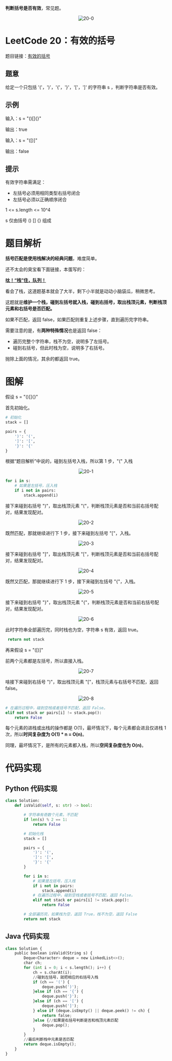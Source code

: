 **判断括号是否有效**，常见题。

<div align=center>

![20-0](https://cdn.codegoudan.com/img/20-0.png)

</div>

# LeetCode 20：有效的括号

题目链接：[有效的括号](https://leetcode-cn.com/problems/valid-parentheses/)



## 题意

给定一个只包括 '('，')'，'{'，'}'，'['，']' 的字符串 s ，判断字符串是否有效。



## 示例

输入：s = "()[]{}"

输出：true



输入：s = "([)]"

输出：false



## 提示

有效字符串需满足：

- 左括号必须用相同类型右括号闭合
- 左括号必须以正确顺序闭合

1 <= s.length <= 10^4

s 仅由括号 () [] {} 组成



# 题目解析

**括号匹配是使用栈解决的经典问题**，难度简单。

还不太会的臭宝看下面链接，本蛋写的：

**[呔！“栈”住，队列！](http://mp.weixin.qq.com/s?__biz=MzI0NjAxMDU5NA==&mid=2475919772&idx=1&sn=8574188f72d892d501f15956b6a2a629&chksm=ff22ee11c8556707dd6d5af977125ce6698ebbcfaa3b9083e14c3658d2975761079a9c2082a4&scene=21#wechat_redirect)**

看会了栈，这道题基本就会了大半，剩下小半就是动动小脑袋瓜，稍微思考。

这题就是**维护一个栈，碰到左括号就入栈，碰到右括号，取出栈顶元素，判断栈顶元素和右括号是否匹配。**

如果不匹配，返回 false，如果匹配则重复上述步骤，直到遍历完字符串。

需要注意的是，有**两种特殊情况**也是返回 false：

- 遍历完整个字符串，栈不为空，说明多了左括号。
- 碰到右括号，但此时栈为空，说明多了右括号。

抛除上面的情况，其余的都返回 true。



# 图解

假设 s = "()[]{}"

首先初始化。

```Python
# 初始化
stack = []

pairs = {
    ')': '(',
    ']': '[',
    '}': '{'
}

```

根据“题目解析”中说的，碰到左括号入栈，所以第 1 步，"(" 入栈

<div align=center>

![20-1](https://cdn.codegoudan.com/img/20-1.png)

</div>

```Python
for i in s:
    # 如果是左括号，压入栈
    if i not in pairs:
        stack.append(i)
```

接下来碰到右括号 ")"，取出栈顶元素 "("，判断栈顶元素是否和当前右括号配对，结果发现配对。

<div align=center>

![20-2](https://cdn.codegoudan.com/img/20-2.png)

</div>

既然匹配，那就继续进行下 1 步，接下来碰到左括号 "["，入栈。

<div align=center>

![20-3](https://cdn.codegoudan.com/img/20-3.png)

</div>

接下来碰到右括号 "]"，取出栈顶元素 "["，判断栈顶元素是否和当前右括号配对，结果发现配对。

<div align=center>

![20-4](https://cdn.codegoudan.com/img/20-4.png)

</div>

既然又匹配，那就继续进行下 1 步，接下来碰到左括号 "{"，入栈。

<div align=center>

![20-5](https://cdn.codegoudan.com/img/20-5.png)

</div>

接下来碰到右括号 "}"，取出栈顶元素 "{"，判断栈顶元素是否和当前右括号配对，结果发现配对。

<div align=center>

![20-6](https://cdn.codegoudan.com/img/20-6.png)

</div>

此时字符串全部遍历完，同时栈也为空，字符串 s 有效，返回 true。

```Python
 return not stack
```

再来假设 s = "([)]"

前两个元素都是左括号，所以直接入栈。

<div align=center>

![20-7](https://cdn.codegoudan.com/img/20-7.png)

</div>

啥接下来碰到右括号 ")"，取出栈顶元素 "["，栈顶元素与右括号不匹配，返回 false。

<div align=center>

![20-8](https://cdn.codegoudan.com/img/20-8.png)

</div>

```Python
# 在遍历过程中，碰到空栈或者括号不匹配，返回 False。
elif not stack or pairs[i] != stack.pop():
    return False
```

每个元素的进栈或出栈的操作都是 O(1)，最坏情况下，每个元素都会进且仅进栈 1 次，所以**时间复杂度为 O(1) \* n = O(n)**。

同理，最坏情况下，是所有的元素都入栈，所以**空间复杂度也为 O(n)**。



# 代码实现



## Python 代码实现

```Python
class Solution:
    def isValid(self, s: str) -> bool:

        # 字符串有奇数个元素，不匹配
        if len(s) % 2 == 1:
            return False

        # 初始化栈
        stack = []

        pairs = {
            ')': '(',
            ']': '[',
            '}': '{'
        }

        for i in s:
            # 如果是左括号，压入栈
            if i not in pairs:
                stack.append(i)
            # 在遍历过程中，碰到空栈或者括号不匹配，返回 False。
            elif not stack or pairs[i] != stack.pop():
                return False

        # 全部遍历完，如果栈为空，返回 True，栈不为空，返回 False
        return not stack
```



## Java 代码实现

```Python
class Solution {
    public boolean isValid(String s) {
        Deque<Character> deque = new LinkedList<>();
        char ch;
        for (int i = 0; i < s.length(); i++) {
            ch = s.charAt(i);
            //碰到左括号，就把相应的右括号入栈
            if (ch == '(') {
                deque.push(')');
            }else if (ch == '{') {
                deque.push('}');
            }else if (ch == '[') {
                deque.push(']');
            } else if (deque.isEmpty() || deque.peek() != ch) {
                return false;
            }else {//如果是右括号判断是否和栈顶元素匹配
                deque.pop();
            }
        }
        //最后判断栈中元素是否匹配
        return deque.isEmpty();
    }
}
```



